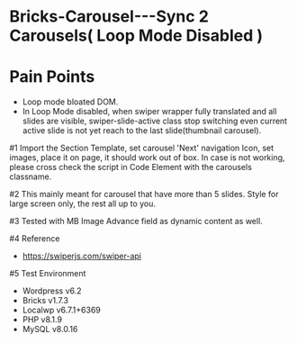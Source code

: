 # Bricks-Carousel---Sync 2 Carousels( Loop Mode Disabled )

# Pain Points
 - Loop mode bloated DOM.
 - In Loop Mode disabled, when swiper wrapper fully translated and all slides are visible, swiper-slide-active class stop switching even current active slide is not yet reach to the last slide(thumbnail carousel).
 
 #1 Import the Section Template, set carousel 'Next' navigation Icon, set images, place it on page, it should work out of box. In case is not working, please cross check the script in Code Element with the carousels classname.
 
 #2 This mainly meant for carousel that have more than 5 slides. Style for large screen only, the rest all up to you.
 
 #3 Tested with MB Image Advance field as dynamic content as well.
 
 #4 Reference
  - https://swiperjs.com/swiper-api
 
 #5 Test Environment
  - Wordpress v6.2
  - Bricks v1.7.3
  - Localwp v6.7.1+6369
  - PHP v8.1.9
  - MySQL v8.0.16
